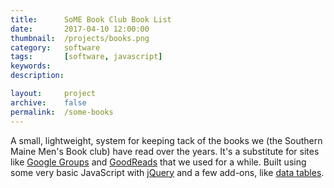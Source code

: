 ```yaml
---
title: 		SoME Book Club Book List
date: 		2017-04-10 12:00:00
thumbnail: 	/projects/books.png
category: 	software
tags: 		[software, javascript]
keywords:
description:

layout: 	project
archive:	false
permalink:  /some-books
---
```

A small, lightweight, system for keeping tack of the books we (the Southern Maine
Men's Book club) have read over the years. It's a substitute for sites like
[Google Groups](http://groups.google.com) and [GoodReads](http://goodreads.com)
that we used for a while. Built using some very basic JavaScript with 
[jQuery](https://jquery.com/) and a few add-ons, like 
[data tables](https://datatables.net/).

<!-- more -->

<script type="text/javascript">
    window.location = "https://stephenhouser.com/some-books";
</script>
